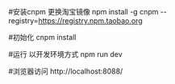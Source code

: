 #安装cnpm 更换淘宝镜像
npm install -g cnpm --registry=https://registry.npm.taobao.org

#初始化
cnpm install

#运行 以开发环境方式
npm run dev

#浏览器访问
http://localhost:8088/
